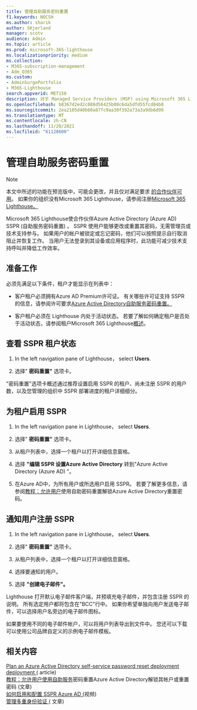```yaml
---
title: 管理自助服务密码重置
f1.keywords: NOCSH
ms.author: sharik
author: SKjerland
manager: scotv
audience: Admin
ms.topic: article
ms.prod: microsoft-365-lighthouse
ms.localizationpriority: medium
ms.collection:
- M365-subscription-management
- Adm_O365
ms.custom:
- AdminSurgePortfolio
- M365-Lighthouse
search.appverid: MET150
description: 对于 Managed Service Providers (MSP) using Microsoft 365 Lighthouse，了解如何管理自助服务密码重置。
ms.openlocfilehash: b8367d2ed2c088d56425b08c6da5dfd55fcd84b8
ms.sourcegitcommit: 2ea2105d40b60a87fc9aa30f392a73a3a9db6d99
ms.translationtype: MT
ms.contentlocale: zh-CN
ms.lasthandoff: 11/20/2021
ms.locfileid: "61128600"
---
```

# <a name="manage-self-service-password-reset"></a>管理自助服务密码重置

> [!NOTE]
> 本文中所述的功能在预览版中，可能会更改，并且仅对满足要求 [的合作伙伴可用](m365-lighthouse-requirements.md)。 如果你的组织没有Microsoft 365 Lighthouse，请参阅注册[Microsoft 365 Lighthouse。](m365-lighthouse-sign-up.md)

Microsoft 365 Lighthouse使合作伙伴Azure Active Directory (Azure AD) SSPR (自助服务密码重置) 。 SSPR 使用户能够更改或重置其密码，无需管理员或技术支持参与。 如果用户的帐户被锁定或忘记密码，他们可以按照提示自行取消阻止并恢复工作。 当用户无法登录到其设备或应用程序时，此功能可减少技术支持呼叫并降低工作效率。

## <a name="before-you-begin"></a>准备工作

必须先满足以下条件，租户才能显示在列表中：

- 客户租户必须拥有Azure AD Premium许可证。 有关哪些许可证支持 SSPR 的信息，请参阅许可要求[Azure Active Directory自助服务密码重置。](/azure/active-directory/authentication/concept-sspr-licensing)

- 客户租户必须在 Lighthouse 内处于活动状态。 若要了解如何确定租户是否处于活动状态，请参阅租户Microsoft 365 Lighthouse[概述](m365-lighthouse-tenants-page-overview.md)。

## <a name="view-sspr-tenant-status"></a>查看 SSPR 租户状态

1. In the left navigation pane of Lighthouse， select **Users**.

2. 选择" **密码重置"** 选项卡。

"密码重置"选项卡概述通过推荐设置启用 SSPR 的租户、尚未注册 SSPR 的用户数，以及您管理的组织中 SSPR 部署进度的租户详细细分。

## <a name="enable-sspr-for-a-tenant"></a>为租户启用 SSPR

1. In the left navigation pane in Lighthouse， select **Users**.

2. 选择" **密码重置"** 选项卡。

3. 从租户列表中，选择一个租户以打开详细信息窗格。

4. 选择 **"编辑 SSPR 设置Azure Active Directory** 转到"Azure Active Directory (Azure AD) "。

5. 在Azure AD中，为所有用户或所选用户启用 SSPR。 若要了解更多信息，请参阅[教程：允许用户](/azure/active-directory/authentication/tutorial-enable-sspr)使用自助密码重置解锁Azure Active Directory重置密码。

## <a name="notify-users-to-register-for-sspr"></a>通知用户注册 SSPR

1. In the left navigation pane in Lighthouse， select **Users**.

2. 选择" **密码重置"** 选项卡。

3. 从租户列表中，选择一个租户以打开详细信息窗格。

4. 选择要通知的用户。

5. 选择 **"创建电子邮件"。**

Lighthouse 打开默认电子邮件客户端，并预填充电子邮件，并包含注册 SSPR 的说明。 所有选定用户都将包含在"BCC"行中。 如果你希望单独向用户发送电子邮件，可以选择用户名旁边的电子邮件图标。

如果要使用不同的电子邮件帐户，可以将用户列表导出到文件中。 您还可以下载可以使用公司品牌自定义的示例电子邮件模板。

## <a name="related-content"></a>相关内容

[Plan an Azure Active Directory self-service password reset deployment deployment (](/azure/active-directory/authentication/howto-sspr-deployment) article) \
[教程：允许用户使用自助服务](/azure/active-directory/authentication/tutorial-enable-sspr)密码重置Azure Active Directory解锁其帐户或重置密码 (文章) \
[如何启用和配置 SSPR Azure AD (](https://www.youtube.com/watch?v=rA8TvhNcCvQ)视频) \
[管理多重身份验证 (](m365-lighthouse-manage-mfa.md) 文章) 
